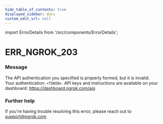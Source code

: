 ```yaml
---
hide_table_of_contents: true
displayed_sidebar: docs
custom_edit_url: null
---
```


import ErrorDetails from '/src/components/ErrorDetails';

# ERR_NGROK_203

### Message
The API authentication you specified is properly formed, but it is invalid. Your authentication: `<TOKEN>`. API keys and instructions are available on your dashboard: https://dashboard.ngrok.com/api

### Further help
If you're having trouble resolving this error, please reach out to [support@ngrok.com](mailto:support@ngrok.com?subject=Help%20with%20ERR_NGROK_203)

<ErrorDetails error='err_ngrok_203' />
